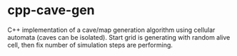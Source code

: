 cpp-cave-gen
============

C++ implementation of a cave/map generation algorithm using cellular automata (caves can be isolated). Start grid is generating with random alive cell, then fix number of simulation steps are performing.

